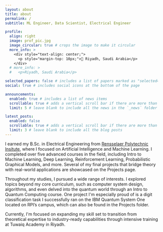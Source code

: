 ```yaml
---
layout: about
title: about
permalink: /
subtitle: ML Engineer, Data Scientist, Electrical Engineer

profile:
  align: right
  image: prof_pic.jpg
  image_circular: true # crops the image to make it circular
  more_info: >
    <div style="text-align: center;">
      <p style="margin-top: 10px;">📍 Riyadh, Saudi Arabia</p>
    </div>
  # more_info: >
  #   <p>Riyadh, Saudi Arabia</p>

selected_papers: false # includes a list of papers marked as "selected={true}"
social: true # includes social icons at the bottom of the page

announcements:
  enabled: true # includes a list of news items
  scrollable: true # adds a vertical scroll bar if there are more than 3 news items
  limit: 5 # leave blank to include all the news in the `_news` folder

latest_posts:
  enabled: false
  scrollable: true # adds a vertical scroll bar if there are more than 3 new posts items
  limit: 3 # leave blank to include all the blog posts
---
```




I earned my B.Sc. in Electrical Engineering from [Rensselaer Polytechnic Insitute](https://ecse.rpi.edu/), where I focused on Artificial Intelligence and Machine Learning. I completed over five advanced courses in the field, including Intro to Machine Learning, Deep Learning, Reinforcement Learning, Probabilistic Graphical Models, and more. Several of my final projects that bridge theory with real-world applications are showcased on the Projects page.

Throughout my studies, I pursued a wide range of interests. I explored topics beyond my core curriculum, such as computer system design, algorithms, and even delved into the quantum world through an Intro to Quantum Computing course. One project I'm especially proud of is a digit classification task I successfully ran on the IBM Quantum System One located on RPI’s campus, which can also be found in the Projects folder.

Currently, I'm focused on expanding my skill set to transition from theoretical expertise to industry-ready capabilities through intensive training at Tuwaiq Academy in Riyadh.
